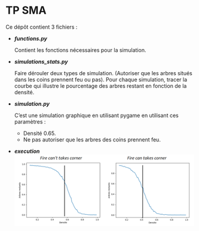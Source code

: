 # TP SMA
Ce dépôt contient 3 fichiers :

- ***functions.py***

  Contient les fonctions nécessaires pour la simulation.


- ***simulations_stats.py*** 

  Faire dérouler deux types de simulation. (Autoriser que les arbres situés dans les coins prennent feu ou pas).
  Pour chaque simulation, tracer la courbe qui illustre le pourcentage des arbres restant en fonction de la densité.

- ***simulation.py***

  C’est une simulation graphique en utilisant pygame en utilisant ces paramètres :
  - Densité 0.65.
  - Ne pas autoriser que les arbres des coins prennent feu.
- ***execution***
![alt text](https://github.com/MohamedAminMallek/Automates_Cellulaires_Feu_Foret/blob/master/readme_image_1.png?raw=true)
